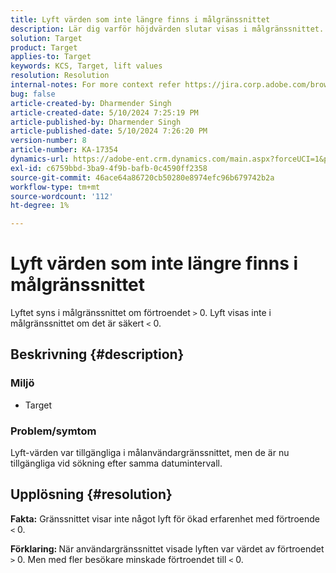 ```yaml
---
title: Lyft värden som inte längre finns i målgränssnittet
description: Lär dig varför höjdvärden slutar visas i målgränssnittet.
solution: Target
product: Target
applies-to: Target
keywords: KCS, Target, lift values
resolution: Resolution
internal-notes: For more context refer https://jira.corp.adobe.com/browse/TGT-41844
bug: false
article-created-by: Dharmender Singh
article-created-date: 5/10/2024 7:25:19 PM
article-published-by: Dharmender Singh
article-published-date: 5/10/2024 7:26:20 PM
version-number: 8
article-number: KA-17354
dynamics-url: https://adobe-ent.crm.dynamics.com/main.aspx?forceUCI=1&pagetype=entityrecord&etn=knowledgearticle&id=a798db06-030f-ef11-9f8a-6045bd006b25
exl-id: c6759bbd-3ba9-4f9b-bafb-0c4590ff2358
source-git-commit: 46ace64a86720cb50280e8974efc96b679742b2a
workflow-type: tm+mt
source-wordcount: '112'
ht-degree: 1%

---
```


# Lyft värden som inte längre finns i målgränssnittet


Lyftet syns i målgränssnittet om förtroendet `>`  0. Lyft visas inte i målgränssnittet om det är säkert `<`  0.

## Beskrivning {#description}


### <b>Miljö</b>

- Target


### <b>Problem/symtom</b>

Lyft-värden var tillgängliga i målanvändargränssnittet, men de är nu tillgängliga vid sökning efter samma datumintervall.


## Upplösning {#resolution}


<b>Fakta:</b> Gränssnittet visar inte något lyft för ökad erfarenhet med förtroende `<`  0.

<b>Förklaring: </b>När användargränssnittet visade lyften var värdet av förtroendet `>`  0. Men med fler besökare minskade förtroendet till `<`  0.
